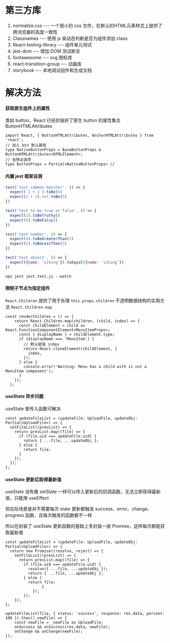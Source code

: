 # 第三方库

1. normalize.css --- 一个很小的 css 文件，在默认的HTML元素样式上提供了跨浏览器的高度一致性
2. Classnames --- 使用 js 来动态判断是否为组件添加 class
3. React-testing-library --- 组件单元测试
4. jest-dom --- 增加 DOM 测试断言
5. fontawesome --- svg 图标库
6. react-transition-group --- 动画库
7. storybook --- 本地调试组件和生成文档

# 解决方法

#### 获取原生组件上的属性

类如 button，React 已经封装好了原生 button 的属性集合 ButtonHTMLAttributes

```tsx
import React, { ButtonHTMLAttributes, AnchorHTMLAttributes } from 'react';
// 加入 btn 默认属性
type NativeButtonProps = BaseButtonProps & ButtonHTMLAttributes<HTMLElement>; 
// 去除必选项
type ButtonProps = Partial<NativeButtonProps> //
```

#### 内置 jest 框架自测

```js
test('test common matcher', () => {
  expect( 2 + 2 ).toBe(4)
  expect(2 + 2).not.toBe(5)
})

test('test to be true or false', () => {
  expect(1).toBeTruthy()
  expect(0).toBeFalsy()
})

test('test number', () => {
  expect(4).toBeGreaterThan(3)
  expect(2).toBeLessThan(3)
})

test('test object', () => {
  expect({name: 'viking'}).toEqual({name: 'viking'})
})
```

```shell
npx jest jest.test.js --watch
```

#### 限制子节点为指定组件

`React.Children` 提供了用于处理 `this.props.children` 不透明数据结构的实用方法 `React.Children.map`

```tsx
const renderChildren = () => {
    return React.Children.map(children, (child, index) => {
      const childElement = child as React.FunctionComponentElement<MenuItemProps>;
      const { displayName } = childElement.type;
      if (displayName === 'MenuItem') {
        // 默认赋值 index
        return React.cloneElement(childElement, {
          index,
        });
      } else {
        console.error('Warning: Menu has a child with is not a MenuItem component');
      }
    });
  };
```

#### useState 异步问题

useState 里传入函数可解决

```tsx
const updateFileList = (updateFile: UploadFile, updateObj: Partial<UploadFile>) => {
  setFileList((prevList) => {
    return prevList.map((file) => {
      if (file.uid === updateFile.uid) {
        return { ...file, ...updateObj };
      } else {
        return file;
      }
    });
  });
};
```

#### useState 更新后取得最新值

useState 没有像 setState 一样可以传入更新后的回调函数，无法立即获得最新值，只能用 useEffect

但实际场景是并不需要每次 state 更新都触发 success、error、change、progress 函数，且每次触发的函数都不一样

所以在封装了 useState 更新函数的基础上多封装一层 Promise，这样每次都能获取最新值

```tsx
const updateFileList = (updateFile: UploadFile, updateObj: Partial<UploadFile>) => {
  return new Promise((resolve, reject) => {
    setFileList((prevList) => {
      return prevList.map((file) => {
        if (file.uid === updateFile.uid) {
          resolve({ ...file, ...updateObj });
          return { ...file, ...updateObj };
        } else {
          return file;
				}
			});
		});
	});
};
```

```tsx
updateFileList(file, { status: 'success', response: res.data, percent: 100 }).then((_newFile) => {
	const newFile = _newFile as UploadFile;
	onSuccess && onSuccess(res.data, newFile);
	onChange && onChange(newFile);
});
```

